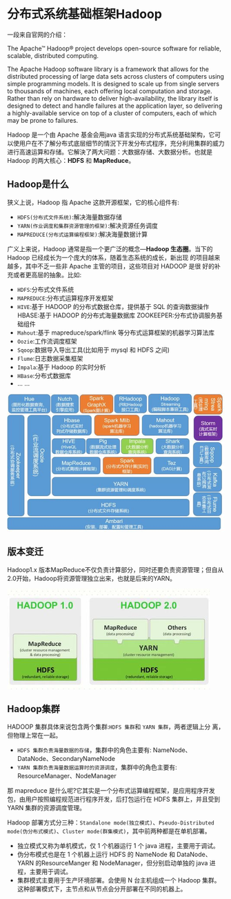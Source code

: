 # 分布式系统基础框架Hadoop

一段来自官网的介绍：

The Apache™ Hadoop® project develops open-source software for reliable, scalable, distributed computing.

The Apache Hadoop software library is a framework that allows for the distributed processing of large data sets across clusters of computers using simple programming models. It is designed to scale up from single servers to thousands of machines, each offering local computation and storage. Rather than rely on hardware to deliver high-availability, the library itself is designed to detect and handle failures at the application layer, so delivering a highly-available service on top of a cluster of computers, each of which may be prone to failures.



Hadoop 是一个由 Apache 基金会用java 语言实现的分布式系统基础架构，它可以使用户在不了解分布式底层细节的情況下开发分布式程序，充分利用集群的威力进行高速运算和存储。它解決了两大问题：大数据存储、大数据分析。也就是 Hadoop 的两大核心：**HDFS** 和 **MapReduce**。



## **Hadoop是什么**

狭义上说，Hadoop 指 Apache 这款开源框架，它的核心组件有: 

- `HDFS(分布式文件系统)`:解决海量数据存储 
- `YARN(作业调度和集群资源管理的框架)`:解决资源任务调度 
- `MAPREDUCE(分布式运算编程框架)`:解决海量数据计算



广义上来说，Hadoop 通常是指一个更广泛的概念—**Hadoop 生态圈**。当下的 Hadoop 已经成长为一个庞大的体系，随着生态系统的成长，新出现 的项目越来越多，其中不乏一些非 Apache 主管的项目，这些项目对 HADOOP 是很 好的补充或者更高层的抽象。比如:

- `HDFS`:分布式文件系统
- `MAPREDUCE`:分布式运算程序开发框架
- `HIVE`:基于 HADOOP 的分布式数据仓库，提供基于 SQL 的查询数据操作 HBASE:基于 HADOOP 的分布式海量数据库 ZOOKEEPER:分布式协调服务基础组件
- `Mahout`:基于 mapreduce/spark/flink 等分布式运算框架的机器学习算法库 
- `Oozie`:工作流调度框架
- `Sqoop`:数据导入导出工具(比如用于 mysql 和 HDFS 之间) 
- `Flume`:日志数据采集框架
- `Impala`:基于 Hadoop 的实时分析
- `HBase`:分布式数据库
- ... ...

<div style="display:flex;"><img src="./images/base-2.jpg" alt="" style="display:block;" align="left"/></div>



## **版本变迁**

Hadoop1.x 版本MapReduce不仅负责计算部分，同时还要负责资源管理；但自从2.0开始，Hadoop将资源管理独立出来，也就是后来的YARN。

<div style="display:flex;"><img src="./images/base-1.jpg" alt="" style="display:block;" align="left"/></div>



## **Hadoop集群**

HADOOP 集群具体来说包含两个集群:`HDFS 集群`和 `YARN 集群`，两者逻辑上分 离，但物理上常在一起。

- `HDFS 集群负责海量数据的存储`，集群中的角色主要有: NameNode、DataNode、SecondaryNameNode
- `YARN 集群负责海量数据运算时的资源调度`，集群中的角色主要有: ResourceManager、NodeManager

那 mapreduce 是什么呢?它其实是一个分布式运算编程框架，是应用程序开发包，由用户按照编程规范进行程序开发，后打包运行在 HDFS 集群上，并且受到 YARN 集群的资源调度管理。

Hadoop 部署方式分三种：`Standalone mode(独立模式)`、`Pseudo-Distributed mode(伪分布式模式)`、`Cluster mode(群集模式)`，其中前两种都是在单机部署。

- 独立模式又称为单机模式，仅 1 个机器运行 1 个 java 进程，主要用于调试。 
- 伪分布模式也是在 1 个机器上运行 HDFS 的 NameNode 和 DataNode、YARN 的ResourceManger 和 NodeManager，但分别启动单独的 java 进程，主要用于调试。 
- 集群模式主要用于生产环境部署。会使用 N 台主机组成一个 Hadoop 集群。这种部署模式下，主节点和从节点会分开部署在不同的机器上。
